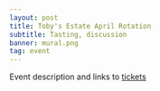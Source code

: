 ```yaml
---
layout: post
title: Toby's Estate April Rotation
subtitle: Tasting, discussion
banner: mural.png
tag: event
---
```


Event description and links to [tickets](www.google.com)

